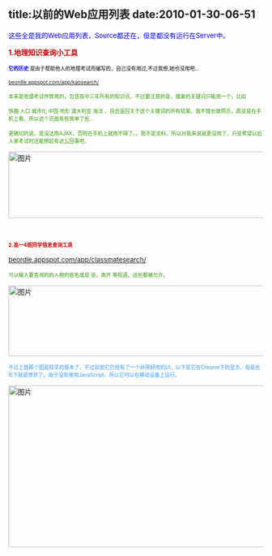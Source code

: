 title:以前的Web应用列表
date:2010-01-30-06-51
---
<div id="blogDetailDiv" style="font-size:14px;">&#13;
                                                &#13;
                                                <p style="text-align: left;"><font class="Apple-style-span" color="#0000FF"><span class="Apple-style-span" style="font-size: small;">这些全是我的Web应用列表，Source都还在，但是都没有运行在Server中。</span></font></p><p style="text-align: left;"><b><font class="Apple-style-span" color="#cc0000">1.地理知识查询小工具</font></b></p><p style="text-align: left;"><b><font class="Apple-style-span" color="#00cc00"> <span class="Apple-style-span" style="font-size: x-small;"><font class="Apple-style-span" color="#0000ff">它的历史 </font><font class="Apple-style-span" color="#000000"><span class="Apple-style-span" style="font-weight: normal;">是由于帮助他人的地理考试而编写的，自己没有用过,不过我想,她也没用吧...</span></font></span></font></b></p><p style="text-align: left;"><span class="Apple-style-span" style="font-size: small;"><span class="Apple-style-span" style="font-size: x-small;"><a href="http://beordle.appspot.com/app/kaosearch/" style="border: 0px solid rgb(255, 255, 255);" target="_blank">beordle.appspot.com/app/kaosearch/</a></span></span></p><p style="text-align: left;"><span class="Apple-style-span" style="font-size: x-small;"><font class="Apple-style-span" color="#339900">本来是地理考试作弊用的，包含高中三年所有的知识点。不过要注意的是，搜索的关键词只能用一个，比如</font></span></p><p style="text-align: left;"><span class="Apple-style-span" style="font-size: x-small;"><font class="Apple-style-span" color="#339900">铁路 人口 城市化 中国 地形 澳大利亚 海洋 ，将会返回关于这个关键词的所有结果。我不擅长做网页，再说是在手机上看，所以这个页面有些简单了些...</font></span></p><p style="text-align: left;"><span class="Apple-style-span" style="font-size: x-small;"><font class="Apple-style-span" color="#339900">更确切的说，是没法用AJAX，否则在手机上就用不得了。。我不是文科，所以对我来说就更没用了，只是希望以后人家考试时还能想起有这么回事吧。</font></span></p><p style="text-align: left;"><a href="http://b39.photo.store.qq.com/http_imgload.cgi?/rurl4_b=9884274a0a7a5b169e5df7115d05fe4f78d22e1bb2ba16ae749575bc8276340d49987a0cb823238e1680eea3630e09bfdd96310c13be9c21b3c425b52a8c9633835b490954fa009e68f90934b4e5fc1f2b667a3b&amp;a=41&amp;b=39" appendurl="1" target="_blank"><img alt="图片" appendurl="1" height="131" src="http://b39.photo.store.qq.com/http_imgload.cgi?/rurl4_b=9884274a0a7a5b169e5df7115d05fe4f78d22e1bb2ba16ae749575bc8276340d49987a0cb823238e1680eea3630e09bfdd96310c13be9c21b3c425b52a8c9633835b490954fa009e68f90934b4e5fc1f2b667a3b&amp;a=41&amp;b=39" width="531"/></a></p><p style="text-align: left;"><br/></p><p style="text-align: left;"><span class="Apple-style-span" style="font-size: x-small;"/><b><font class="Apple-style-span" color="#cc0000">2.高一4班同学信息查询工具</font></b></p><p style="text-align: left;"><span class="Apple-style-span" style="font-size: small;"><a href="http://beordle.appspot.com/app/classmatesearch/" style="border: 0px solid rgb(255, 255, 255);" target="_blank">beordle.appspot.com/app/classmatesearch/</a></span></p><p><font class="Apple-style-span" color="#339900"><span class="Apple-style-span" style="font-size: x-small;">可以输入要查询的的人物的姓名或是 张，南开 等短语。这些都被允许。</span></font></p><p><a href="http://b39.photo.store.qq.com/http_imgload.cgi?/rurl4_b=9884274a0a7a5b169e5df7115d05fe4f9db002ffd18db126117f44d1030f4f19863315a7f58d6f1dd1aa8469bc925f8ff1f3d4d62343e081ba0f10d53ca0c4f774ee0821aaa5613d776ea4473e3c0f454ca6cc83&amp;a=41&amp;b=39" appendurl="1" target="_blank"><img alt="图片" appendurl="1" height="139" src="http://b39.photo.store.qq.com/http_imgload.cgi?/rurl4_b=9884274a0a7a5b169e5df7115d05fe4f9db002ffd18db126117f44d1030f4f19863315a7f58d6f1dd1aa8469bc925f8ff1f3d4d62343e081ba0f10d53ca0c4f774ee0821aaa5613d776ea4473e3c0f454ca6cc83&amp;a=41&amp;b=39" width="529"/></a></p><p><span class="Apple-style-span" style="font-size: x-small;"><font class="Apple-style-span" color="#3399FF">不过上面那个图是较早的版本了，不过目前它已经有了一个非常好用的UI，以下是它在Chrome下的显示。但是在IE下就是惨状了。由于没有使用JavaScript，所以它可以在移动设备上运行。</font></span></p><p><a href="http://b45.photo.store.qq.com/http_imgload.cgi?/rurl4_b=9884274a0a7a5b169e5df7115d05fe4fb22ecdf7cb657cb34ec9f923804ad3c35308fa0f3110464b2b4d0a42ad8204f308323af7b5f780c19365eee349515464501ab4d094a7ff1392bfa54594967baa3db12381&amp;a=45&amp;b=45" appendurl="1" target="_blank"><img alt="图片" appendurl="1" height="319" src="http://b45.photo.store.qq.com/http_imgload.cgi?/rurl4_b=9884274a0a7a5b169e5df7115d05fe4fb22ecdf7cb657cb34ec9f923804ad3c35308fa0f3110464b2b4d0a42ad8204f308323af7b5f780c19365eee349515464501ab4d094a7ff1392bfa54594967baa3db12381&amp;a=45&amp;b=45" width="670"/></a></p><p><br/></p><p><br/></p>&#13;
                                                &#13;
                                            </div>&#13;
										